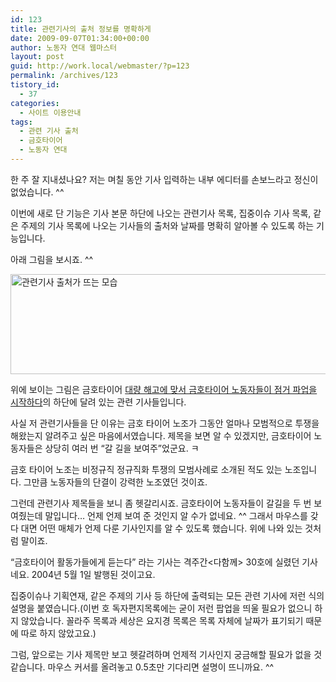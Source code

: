 ```yaml
---
id: 123
title: 관련기사의 출처 정보를 명확하게
date: 2009-09-07T01:34:00+00:00
author: 노동자 연대 웹마스터
layout: post
guid: http://work.local/webmaster/?p=123
permalink: /archives/123
tistory_id:
  - 37
categories:
  - 사이트 이용안내
tags:
  - 관련 기사 출처
  - 금호타이어
  - 노동자 연대
---
```

한 주 잘 지내셨나요? 저는 며칠 동안 기사 입력하는 내부 에디터를 손보느라고 정신이 없었습니다. ^^

이번에 새로 단 기능은 기사 본문 하단에 나오는 관련기사 목록, 집중이슈 기사 목록, 같은 주제의 기사 목록에 나오는 기사들의 출처와 날짜를 명확히 알아볼 수 있도록 하는 기능입니다.

아래 그림을 보시죠. ^^

<img src="http://work.local/webmaster/wp-content/uploads/1/cfile9.uf.171BB94C4D08471D4E5971.png" class="aligncenter" width="560" height="160" alt="관련기사 출처가 뜨는 모습" />

위에 보이는 그림은 금호타이어 <a href="http://wspaper.org/article/6931" target="_blank">대량 해고에 맞서 금호타이어 노동자들이 점거 파업을 시작하다</a>의 하단에 달려 있는 관련 기사들입니다.

사실 저 관련기사들을 단 이유는 금호 타이어 노조가 그동안 얼마나 모범적으로 투쟁을 해왔는지 알려주고 싶은 마음에서였습니다. 제목을 보면 알 수 있겠지만, 금호타이어 노동자들은 상당히 여러 번 &#8220;갈 길을 보여주&#8221;었군요. ㅋ

금호 타이어 노조는 비정규직 정규직화 투쟁의 모범사례로 소개된 적도 있는 노조입니다. 그만큼 노동자들의 단결이 강력한 노조였던 것이죠.

그런데 관련기사 제목들을 보니 좀 헷갈리시죠. 금호타이어 노동자들이 갈길을 두 번 보여줬는데 말입니다&#8230; 언제 언제 보여 준 것인지 알 수가 없네요. ^^ 그래서 마우스를 갖다 대면 어떤 매체가 언제 다룬 기사인지를 알 수 있도록 했습니다. 위에 나와 있는 것처럼 말이죠.

&#8220;금호타이어 활동가들에게 듣는다&#8221; 라는 기사는 격주간<다함께> 30호에 실렸던 기사네요. 2004년 5월 1일 발행된 것이고요.

집중이슈나 기획연재, 같은 주제의 기사 등 하단에 출력되는 모든 관련 기사에 저런 식의 설명을 붙였습니다.(이번 호 독자편지목록에는 굳이 저런 팝업을 띄울 필요가 없으니 하지 않았습니다. 꼴라주 목록과 세상은 요지경 목록은 목록 자체에 날짜가 표기되기 때문에 따로 하지 않았고요.)

그럼, 앞으로는 기사 제목만 보고 헷갈려하며 언제적 기사인지 궁금해할 필요가 없을 것 같습니다. 마우스 커서를 올려놓고 0.5초만 기다리면 설명이 뜨니까요. ^^